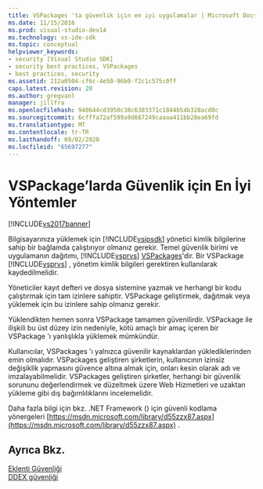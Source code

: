 ```yaml
---
title: VSPackages 'ta güvenlik için en iyi uygulamalar | Microsoft Docs
ms.date: 11/15/2016
ms.prod: visual-studio-dev14
ms.technology: vs-ide-sdk
ms.topic: conceptual
helpviewer_keywords:
- security [Visual Studio SDK]
- security best practices, VSPackages
- best practices, security
ms.assetid: 212a0504-cf6c-4e50-96b0-f2c1c575c0ff
caps.latest.revision: 20
ms.author: gregvanl
manager: jillfra
ms.openlocfilehash: 940644cd3950c38c6383371c1844b54b328acd0c
ms.sourcegitcommit: 6cfffa72af599a9d667249caaaa411bb28ea69fd
ms.translationtype: MT
ms.contentlocale: tr-TR
ms.lasthandoff: 09/02/2020
ms.locfileid: "65697277"
---
```

# <a name="best-practices-for-security-in-vspackages"></a>VSPackage’larda Güvenlik için En İyi Yöntemler
[!INCLUDE[vs2017banner](../../includes/vs2017banner.md)]

Bilgisayarınıza yüklemek için [!INCLUDE[vsipsdk](../../includes/vsipsdk-md.md)] yönetici kimlik bilgilerine sahip bir bağlamda çalıştırıyor olmanız gerekir. Temel güvenlik birimi ve uygulamanın dağıtımı, [!INCLUDE[vsprvs](../../includes/vsprvs-md.md)] [VSPackages](../../extensibility/internals/vspackages.md)'dir. Bir VSPackage [!INCLUDE[vsprvs](../../includes/vsprvs-md.md)] , yönetim kimlik bilgileri gerektiren kullanılarak kaydedilmelidir.  
  
 Yöneticiler kayıt defteri ve dosya sistemine yazmak ve herhangi bir kodu çalıştırmak için tam izinlere sahiptir. VSPackage geliştirmek, dağıtmak veya yüklemek için bu izinlere sahip olmanız gerekir.  
  
 Yüklendikten hemen sonra VSPackage tamamen güvenilirdir. VSPackage ile ilişkili bu üst düzey izin nedeniyle, kötü amaçlı bir amaç içeren bir VSPackage 'ı yanlışlıkla yüklemek mümkündür.  
  
 Kullanıcılar, VSPackages 'ı yalnızca güvenilir kaynaklardan yüklediklerinden emin olmalıdır. VSPackages geliştiren şirketlerin, kullanıcının izinsiz değişiklik yapmasını güvence altına almak için, onları kesin olarak adı ve imzalayabilmelidir. VSPackages geliştiren şirketler, herhangi bir güvenlik sorununu değerlendirmek ve düzeltmek üzere Web Hizmetleri ve uzaktan yükleme gibi dış bağımlılıklarını incelemelidir.  
  
 Daha fazla bilgi için bkz. .NET Framework () için güvenli kodlama yönergeleri [https://msdn.microsoft.com/library/d55zzx87.aspx](https://msdn.microsoft.com/library/d55zzx87.aspx) .  
  
## <a name="see-also"></a>Ayrıca Bkz.  
 [Eklenti Güvenliği](https://msdn.microsoft.com/library/44a5c651-6246-4310-b371-65378917c799)   
 [DDEX güvenliği](https://msdn.microsoft.com/44a52a70-5c98-450e-993d-4a3b32f69ba8)
